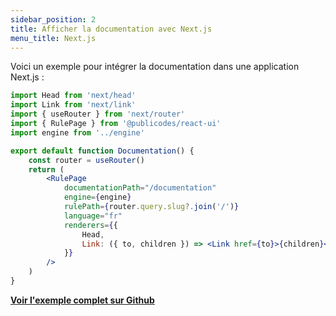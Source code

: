 ```yaml
---
sidebar_position: 2
title: Afficher la documentation avec Next.js
menu_title: Next.js
---
```


Voici un exemple pour intégrer la documentation dans une application Next.js :

```jsx
import Head from 'next/head'
import Link from 'next/link'
import { useRouter } from 'next/router'
import { RulePage } from '@publicodes/react-ui'
import engine from '../engine'

export default function Documentation() {
	const router = useRouter()
	return (
		<RulePage
			documentationPath="/documentation"
			engine={engine}
			rulePath={router.query.slug?.join('/')}
			language="fr"
			renderers={{
				Head,
				Link: ({ to, children }) => <Link href={to}>{children}</Link>,
			}}
		/>
	)
}
```

**[Voir l'exemple complet sur Github](https://github.com/publicodes/publicodes/tree/master/examples/nextjs)**
